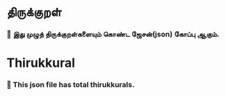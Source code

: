 # திருக்குறள்
### 📕 இது முழுத் திருக்குறள்களையும் கொண்ட ஜேசன்(json) கோப்பு ஆகும்.

# Thirukkural
### 📕 This json file has total thirukkurals.
